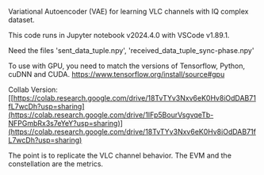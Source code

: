 Variational Autoencoder (VAE) for learning VLC channels with IQ complex dataset.

This code runs in Jupyter notebook v2024.4.0 with VSCode v1.89.1.

Need the files 'sent_data_tuple.npy', 'received_data_tuple_sync-phase.npy'

To use with GPU, you need to match the versions of Tensorflow, Python, cuDNN and CUDA. https://www.tensorflow.org/install/source#gpu

Collab Version: [[https://colab.research.google.com/drive/18TvTYv3Nxv6eK0Hv8iOdDAB71fL7wcDh?usp=sharing](https://colab.research.google.com/drive/1IFp5BourVsgvqeTb-NFPGmbRx3s7eYeY?usp=sharing)](https://colab.research.google.com/drive/18TvTYv3Nxv6eK0Hv8iOdDAB71fL7wcDh?usp=sharing)

The point is to replicate the VLC channel behavior. The EVM and the constellation are the metrics.
